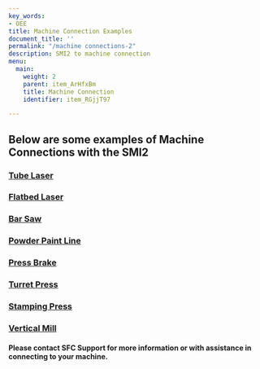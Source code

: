 ```yaml
---
key_words:
- OEE
title: Machine Connection Examples
document_title: ''
permalink: "/machine connections-2"
description: SMI2 to machine connection
menu:
  main:
    weight: 2
    parent: item_ArHfxBm
    title: Machine Connection
    identifier: item_RGjjT97

---
```

## Below are some examples of Machine Connections with the SMI2

### [Tube Laser](/uploads/2021/01/22/blm-tube-laser-smi2-machine-data-sheet-reva-11-7-19.pdf "BLM Tube Laser")

### [Flatbed Laser](/uploads/2021/01/22/mitsubishi-smi2-machine-data-sheet-reva-11-7-19.pdf "Mitsubishi Flatbed Laser")

### [Bar Saw](/uploads/2021/01/22/nishijimax-bar-cutting-saw-smi2-machine-data-sheet-reva-5-4-2020.pdf "Nishijimax Bar Saw")

### [Powder Paint Line](/uploads/2021/01/22/powder-paint-line-smi2-machine-data-sheet-reva-11-7-19.pdf "Powder Paint Line")

### [Press Brake](/uploads/2021/01/22/press-brake-smi2-machine-data-sheet-reva-11-7-19.pdf "Toyokoki Press Brake")

### [Turret Press](/uploads/2021/01/22/shear-genius-smi2-machine-data-sheet-reva-11-7-19.pdf "Shear Genius Turret Press")

### [Stamping Press](/uploads/2021/01/22/stamping-press-smi2-machine-data-sheet-reva-11-7-19.pdf "Niagara Stamping Press")

### [Vertical Mill](/uploads/2021/01/22/verticle-mill-cnc-smi2-machine-data-sheet-reva-11-7-19.pdf "Haas Vertical Mill")

#### Please contact SFC Support for more information or with assistance in connecting to your machine.